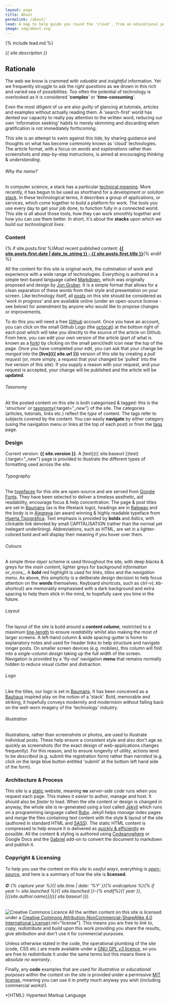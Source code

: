```yaml
---
layout: page
title: About
permalink: /about/
lead: A map to help guide you round the 'cloud', from an educational perspective.
image: img/about.svg
---
```

{% include lead.md %}

_{{ site.description }}_

## Rationale

The web we know is crammed with _valuable_ and _insightful_ information. Yet we frequently struggle to ask the _right questions_ as we drown in this rich and varied sea of possibilities. Too often the potential of technology is overlooked as it is considered '__complex__' or '__time-consuming__'.

Even the most diligent of us are also _guilty_ of glancing at tutorials, articles and examples without actually reading them. A 'search-first' world has dented our capacity to really pay attention to the written word, reducing our own 'information seeking' habits to merely skimming and discarding when gratification is not immediately forthcoming.

This site is an attempt to swim against this tide, by sharing guidance and thoughts on what has become commonly known as 'cloud' technologies. The article format, with a focus on _words_ and _explanations_ rather than screenshots and step-by-step instructions, is aimed at encouraging _thinking_ & _understanding_.

###### Why the name?

In computer science, a stack has a particular [technical meaning][18]. More recently, it has begun to be used as shorthand for a _development_ or _solution_ [stack][19]. In these technological terms, it describes a group of applications, or services, which come together to build a platform for work. The tools you use every day to get your job done, to function fully in a connected world. This site is all about those tools, how they can work smoothly together and how you can use them better. In short, it's about the __stacks__ upon which we build our _technological lives_.

### Content

{% if site.posts.first %}Most recent published content: __[{{ site.posts.first.date | date_to_string }} - {{ site.posts.first.title }}]({{site.posts.first.url}})__{% endif %}

All the content for this site is original work, the culmination of work and experience with a wide range of technologies. Everything is authored in a simple text-based language called [Markdown][1], which was originally proposed and design by [Jon Gruber][2]. It is a simple format that allows for a clean separation of these words from their style and presentation on your screen. Like technology itself, all [posts][3] on this site should be considered as '_work in progress_' and are available online (under an open-source license - see below) for amendment by anyone who would like to propose changes or improvements.

To do this you will need a free [Github](https://github.com/, "Github Homepage") account. Once you have an account, you can click on the small Github Logo (the [octocat][4]) at the bottom right of each post which will take you directly to the source of the article on Github. From here, you can edit your own version of the article (part of what is known as a [fork][5]) by clicking on the small pencil/edit icon near the top of the page. Once you have completed your edit, you can ask that your change be _merged_ into the __[live]({{ site.url }})__ version of this site by creating a _pull request_ (or, more simply, a request that your changed be 'pulled' into the live version of this site). If you supply a reason with your request, and your request is accepted, your change will be published and the article will be __updated__.

###### Taxonomy

All the posted content on this site is both categorised & tagged: this is the '_structure_' or [taxonomy](https://en.wikipedia.org/wiki/Taxonomy_(general)){:target="_new"} of the site. The categories (articles, tutorials, links etc.) reflect the _type_ of content. The tags refer to subjects covered by the content. You can easily __navigate__ by either category (using the navigation menu or links at the top of each post) or from the [tags](../tags) page.

### Design

Current version: __{{ site.version }}__. A [test]({{ site.baseurl }}test){:target="_new"} page is provided to illustrate the different types of formatting used across the site.

###### Typography

The [typefaces][6] for this site are open-source and are served from [Google Fonts][7]. They have been selected to deliver a timeless aesthetic, aid readability, encourage focus & help concentration. The page & post titles are set in [Baumans](https://fonts.google.com/specimen/Baumans) (as is the lifestack logo), headings are in [Raleway](https://fonts.google.com/specimen/Raleway) and the body is in [Alegreya](https://fonts.google.com/specimen/Alegreya) (an award winning & highly readable typeface from [Huerta Tipográfica](https://github.com/huertatipografica/Alegreya-libre). Text emphasis is provided by __bolds__ and _italics_, with clickable link denoted by small CAPITALISATION (rather than the normal yet inelegant underlining). Abbreviations, such as HTML, are set in a lighter-colored bold and will display their meaning if you hover over them.

###### Colours

A simple _three-layer_ scheme is used throughout the site, with deep blacks & greys for the _main content_, lighter greys for background _information_ or_icons_. A __bold__ red highlight is used for _links_, _titles_ and the _navigation menu_. As above, this simplicity is a deliberate design decision to help focus attention on the __words__ themselves. Keyboard shortcuts, such as *ctrl-v*{:.kb-shortcut} are memorably emphasised with a dark background and extra spacing to help them stick in the mind, to hopefully save you time in the future.

###### Layout

The layout of the site is build around a __content column__, restricted to a maximum [line-length](https://en.wikipedia.org/wiki/Line_length) to ensure _readability_ whilst also making the most of larger screens. A left-hand column & wide spacing-gutter is home to explanatory notes and used for header links to help structure and navigate longer posts. On smaller screen devices (e.g. mobiles), this column will fold into a _single-column design_ taking up the full width of the screen. Navigation is provided by a 'fly-out' navigation __menu__ that remains normally hidden to reduce visual clutter and distraction.

###### Logo

Like the titles, our logo is set in [Baumans](https://fonts.google.com/specimen/Baumans). It has been conceived as a [Bauhaus](https://en.wikipedia.org/wiki/Bauhaus) inspired play on the notion of a 'stack'. Bold, memorable and striking, it hopefully conveys modernity and modernisim without falling back on the well-worn imagery of the 'technology' industry.

###### Illustration

Illustrations, rather than screenshots or photos, are used to illustrate individual posts. These help ensure a consistent _style_ and also don't age as quickly as screenshots (for the exact design of web-applications changes frequently). For this reason, and to ensure longevity of utility, actions tend to be _described_ (e.g. submit the registration form) rather than _narrated_ (e.g. click on the large blue button entitled 'submit' at the bottom left hand side of the form).

### Architecture & Process

This site is a [static][8] website, meaning __no__ _server-side code_ runs when you request each page. This makes it _easier_ to author, manage and host. It should also be _faster_ to load. When the site content or design is changed in anyway, the whole site is re-generated using a tool called [Jekyll][9] which runs on a programming language called [Ruby][10]. Jekyll helps _manage_ index pages and _merge_ the files containing text content with the style & layout of the site (authored in standard HTML and [SASS][11]). The static HTML content is compressed to help ensure it is delivered as [quickly & efficiently][12] as possible. All the content & styling is authored using [Codeanywhere][13] or Google Docs and the [Gabriel][14] add-on to convert the document to markdown and publish it.

### Copyright & Licensing

To help you use the content on this site in _useful ways_, everything is _[open-source][17]_, and here is a summary of how the site is __licensed__.

###### &copy; {% capture year %}{{ site.time | date: '%Y' }}{% endcapture %}{% if year != site.launched %}{{ site.launched }}-{% endif%}{{ year }}, [{{site.author.name}}]({{ site.baseurl }}).

![Creative Commons Licence](https://i.creativecommons.org/l/by-nc-sa/4.0/80x15.png) All the written content on this site is licensed under a [Creative Commons Attribution-NonCommercial-ShareAlike 4.0 International License](http://creativecommons.org/licenses/by-nc-sa/4.0/){:rel="license"}. This means you are free to _link to_, _copy_, _redistribute_ and _build upon_ this work providing you share the results, give attribution and don't use it for commercial purposes.

Unless otherwise stated in the code, the operational plumbing of the site (code, CSS etc.) are made available under a [GNU GPL v3 licence][15], so you are free to redistribute it under the same terms but this means there is _absolute no warranty_.

Finally, any __code__ examples that are used for _illustrative_ or _educational purposes_ within the content on the site is provided under a permissive [MIT license][16], meaning you can use it in pretty much anyway you wish (including commercial works!).

*[HTML]: Hypertext Markup Language

  [1]: https://en.wikipedia.org/wiki/Markdown "Wikipedia Article about Markdown"
  [2]: http://daringfireball.net/projects/markdown "Article by Jon Gruber detailing Markdown"
  [3]: https://en.wikipedia.org/wiki/Blog
  [4]: https://octodex.github.com/ "Octocats of the World"
  [5]: https://help.github.com/articles/fork-a-repo/ "What is a fork in software development"
  [6]: https://en.wikipedia.org/wiki/Typeface "What is a typeface?"
  [7]: https://fonts.google.com/ "Google Fonts"
  [8]: https://en.wikipedia.org/wiki/Static_web_page "Static Web Pages"
  [9]: https://jekyllrb.com/ "Jekyll Homepage"
  [10]: https://www.ruby-lang.org "Ruby Homepage"
  [11]: http://sass-lang.com/ "All about SASS"
  [12]: https://developers.google.com/speed/pagespeed/insights/?url={{site.url}} "Google PageSpeed Insights"
  [13]: https://codeanywhere.com/ "Codeanywhere, Cloud IDE"
  [14]: https://chrome.google.com/webstore/detail/gabriel/okimajjeocnndpifeelaajdebkkbckff "Gabriel Add-On for Google Docs"
  [15]: http://www.gnu.org/licenses/gpl.html "GNU GPL v3 Licence Terms"
  [16]: https://opensource.org/licenses/MIT "MIT License"
  [17]: https://en.wikipedia.org/wiki/Open-source_software "Wikipedia - What is open-source software"
  [18]: https://en.wikipedia.org/wiki/Stack_(abstract_data_type) "Wikipedia - What is a stack"
  [19]: https://en.wikipedia.org/wiki/Solution_stack "Wikipedia - What is a solution stack"